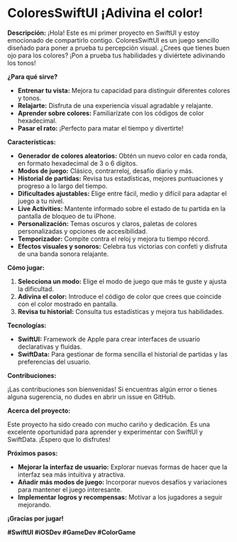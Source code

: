 # ColoresSwiftUI  ¡Adivina el color! 

**Descripción:**
¡Hola! Este es mi primer proyecto en SwiftUI  y estoy emocionado de compartirlo contigo. ColoresSwiftUI es un juego sencillo diseñado para poner a prueba tu percepción visual. ¿Crees que tienes buen ojo para los colores? ¡Pon a prueba tus habilidades y diviértete adivinando los tonos!

**¿Para qué sirve?**
* **Entrenar tu vista:** Mejora tu capacidad para distinguir diferentes colores y tonos.
* **Relajarte:** Disfruta de una experiencia visual agradable y relajante.
* **Aprender sobre colores:** Familiarízate con los códigos de color hexadecimal.
* **Pasar el rato:** ¡Perfecto para matar el tiempo y divertirte!

**Características:**

* **Generador de colores aleatorios:** Obtén un nuevo color en cada ronda, en formato hexadecimal de 3 o 6 dígitos.
* **Modos de juego:** Clásico, contrarreloj, desafío diario y más.
* **Historial de partidas:** Revisa tus estadísticas, mejores puntuaciones y progreso a lo largo del tiempo.
* **Dificultades ajustables:** Elige entre fácil, medio y difícil para adaptar el juego a tu nivel.
* **Live Activities:** Mantente informado sobre el estado de tu partida en la pantalla de bloqueo de tu iPhone.
* **Personalización:** Temas oscuros y claros, paletas de colores personalizadas y opciones de accesibilidad.
* **Temporizador:** Compite contra el reloj y mejora tu tiempo récord.
* **Efectos visuales y sonoros:** Celebra tus victorias con confeti  y disfruta de una banda sonora relajante.

**Cómo jugar:**

1. **Selecciona un modo:** Elige el modo de juego que más te guste y ajusta la dificultad.
2. **Adivina el color:** Introduce el código de color que crees que coincide con el color mostrado en pantalla.
3. **Revisa tu historial:** Consulta tus estadísticas y mejora tus habilidades.

**Tecnologías:**

* **SwiftUI:** Framework de Apple para crear interfaces de usuario declarativas y fluidas.
* **SwiftData:** Para gestionar de forma sencilla el historial de partidas y las preferencias del usuario.

**Contribuciones:**

¡Las contribuciones son bienvenidas! Si encuentras algún error o tienes alguna sugerencia, no dudes en abrir un issue en GitHub.

**Acerca del proyecto:**

Este proyecto ha sido creado con mucho cariño y dedicación. Es una excelente oportunidad para aprender y experimentar con SwiftUI y SwiftData. ¡Espero que lo disfrutes!

**Próximos pasos:**

* **Mejorar la interfaz de usuario:** Explorar nuevas formas de hacer que la interfaz sea más intuitiva y atractiva.
* **Añadir más modos de juego:** Incorporar nuevos desafíos y variaciones para mantener el juego interesante.
* **Implementar logros y recompensas:** Motivar a los jugadores a seguir mejorando.

**¡Gracias por jugar!**

**#SwiftUI #iOSDev #GameDev #ColorGame**
